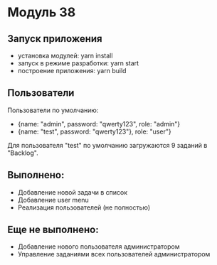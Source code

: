 # Модуль 38

## Запуск приложения
- установка модулей: yarn install
- запуск в режиме разработки: yarn start
- построение приложения: yarn build
## Пользователи
Пользователи по умолчанию:
- {name: "admin", password: "qwerty123", role: "admin"}
- {name: "test", password: "qwerty123"}, role: "user"}

Для пользователя "test" по умолчанию загружаются 9 заданий в "Backlog".

## Выполнено:
- Добавление новой задачи в список
- Добавление user menu
- Реализация пользователей (не полностью)

## Еще не выполнено:
- Добавление нового пользователя администратором
- Управление заданиями всех пользователей администратором

